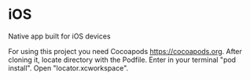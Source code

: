 # iOS
Native app built for iOS devices

For using this project you need Cocoapods https://cocoapods.org. After cloning it, locate directory with the Podfile. Enter in your terminal "pod install". Open "locator.xcworkspace".
